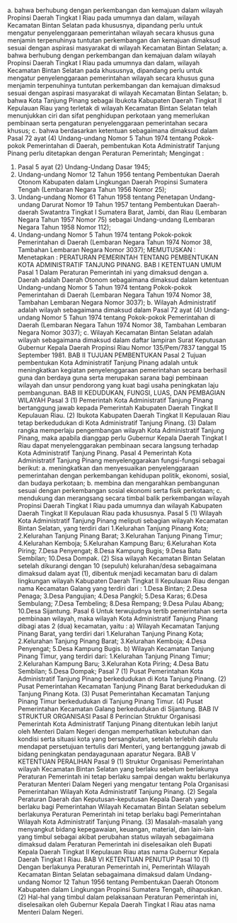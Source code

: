  a. bahwa berhubung dengan perkembangan dan kemajuan dalam wilayah Propinsi Daerah Tingkat I Riau pada umumnya dan dalam, wilayah Kecamatan Bintan Selatan pada khususnya, dipandang perlu untuk mengatur penyelenggaraan pemerintahan wilayah secara khusus guna menjamin terpenuhinya tuntutan perkembangan dan kemajuan dimaksud sesuai dengan aspirasi masyarakat di wilayah Kecamatan Bintan Selatan;
a. bahwa berhubung dengan perkembangan dan kemajuan dalam wilayah Propinsi Daerah Tingkat I Riau pada umumnya dan dalam, wilayah Kecamatan Bintan Selatan pada khususnya, dipandang perlu untuk mengatur penyelenggaraan pemerintahan wilayah secara khusus guna menjamin terpenuhinya tuntutan perkembangan dan kemajuan dimaksud sesuai dengan aspirasi masyarakat di wilayah Kecamatan Bintan Selatan;
b. bahwa Kota Tanjung Pinang sebagai Ibukota Kabupaten Daerah Tingkat II Kepulauan Riau yang terletak di wilayah Kecamatan Bintan Selatan telah menunjukkan ciri dan sifat penghidupan perkotaan yang memerlukan pembinaan serta pengaturan penyelenggaraan pemerintahan secara khusus;
c. bahwa berdasarkan ketentuan sebagaimana dimaksud dalam Pasal 72 ayat (4) Undang-undang Nomor 5 Tahun 1974 tentang Pokok-pokok Pemerintahan di Daerah, pembentukan Kota Administratif Tanjung Pinang perlu ditetapkan dengan Peraturan Pemerintah;
Mengingat :

1. Pasal 5 ayat (2) Undang-Undang Dasar 1945;
2. Undang-undang Nomor 12 Tahun 1956 tentang Pembentukan Daerah Otonom Kabupaten dalam Lingkungan Daerah Propinsi Sumatera Tengah (Lembaran Negara Tahun 1956 Nomor 25);
3. Undang-undang Nomor 61 Tahun 1958 tentang Penetapan Undang- undang Darurat Nomor 19 Tahun 1957 tentang Pembentukan Daerah-daerah Swatantra Tingkat I Sumatera Barat, Jambi, dan Riau (Lembaran Negara Tahun 1957 Nomor 75) sebagai Undang-undang (Lembaran Negara Tahun 1958 Nomor 112);
4. Undang-undang Nomor 5 Tahun 1974 tentang Pokok-pokok Pemerintahan di Daerah (Lembaran Negara Tahun 1974 Nomor 38, Tambahan Lembaran Negara Nomor 3037);
MEMUTUSKAN :
 Menetapkan : PERATURAN PEMERINTAH TENTANG PEMBENTUKAN KOTA ADMINISTRATIF TANJUNG PINANG. BAB I KETENTUAN UMUM Pasal 1 Dalam Peraturan Pemerintah ini yang dimaksud dengan a. Daerah adalah Daerah Otonom sebagaimana dimaksud dalam ketentuan Undang-undang Nomor 5 Tahun 1974 tentang Pokok-pokok Pemerintahan di Daerah (Lembaran Negara Tahun 1974 Nomor 38, Tambahan Lembaran Negara Nomor 3037);
b. Wilayah Administratif adalah wilayah sebagaimana dimaksud dalam Pasal 72 ayat (4) Undang- undang Nomor 5 Tahun 1974 tentang Pokok-pokok Pemerintahan di Daerah (Lembaran Negara Tahun 1974 Nomor 38, Tambahan Lembaran Negara Nomor 3037);
c. Wilayah Kecamatan Bintan Selatan adalah wilayah sebagaimana dimaksud dalam daftar lampiran Surat Keputusan Gubernur Kepala Daerah Propinsi Riau Nomor 135/Pem/7837 tanggal 15 September 1981. BAB II TUJUAN PEMBENTUKAN Pasal 2 Tujuan pembentukan Kota Administratif Tanjung Pinang adalah untuk meningkatkan kegiatan penyelenggaraan pemerintahan secara berhasil guna dan berdaya guna serta merupakan sarana bagi pembinaan wilayah dan unsur pendorong yang kuat bagi usaha peningkatan laju pembangunan. BAB III KEDUDUKAN, FUNGSI, LUAS, DAN PEMBAGIAN WILAYAH Pasal 3 (1) Pemerintah Kota Administratif Tanjung Pinang bertanggung jawab kepada Pemerintah Kabupaten Daerah Tingkat II Kepulauan Riau. (2) Ibukota Kabupaten Daerah Tingkat II Kepulauan Riau tetap berkedudukan di Kota Administratif Tanjung Pinang. (3) Dalam rangka memperlaju pengembangan wilayah Kota Administratif Tanjung Pinang, maka apabila dianggap perlu Gubernur Kepala Daerah Tingkat I Riau dapat menyelenggarakan pembinaan secara langsung terhadap Kota Administratif Tanjung Pinang. Pasal 4 Pemerintah Kota Administratif Tanjung Pinang menyelenggarakan fungsi-fungsi sebagai berikut:
a. meningkatkan dan menyesuaikan penyelenggaraan pemerintahan dengan perkembangan kehidupan politik, ekonomi, sosial, dan budaya perkotaan;
b. membina dan mengarahkan pembangunan sesuai dengan perkembangan sosial ekonomi serta fisik perkotaan;
c. mendukung dan merangsang secara timbal balik perkembangan wilayah Propinsi Daerah Tingkat I Riau pada umumnya dan wilayah Kabupaten Daerah Tingkat II Kepulauan Riau pada khususnya. Pasal 5 (1) Wilayah Kota Administratif Tanjung Pinang meliputi sebagian wilayah Kecamatan Bintan Selatan, yang terdiri dari 1.Kelurahan Tanjung Pinang Kota;
2.Kelurahan Tanjung Pinang Barat;
3.Kelurahan Tanjung Pinang Timur;
4.Kelurahan Kemboja;
5.Kelurahan Kampung Baru;
6.Kelurahan Kota Piring;
7.Desa Penyengat;
8.Desa Kampung Bugis;
9.Desa Batu Sembilan;
10.Desa Dompak. (2) Sisa wilayah Kecamatan Bintan Selatan setelah dikurangi dengan 10 (sepuluh) kelurahan/desa sebagaimana dimaksud dalam ayat (1), dibentuk menjadi kecamatan baru di dalam lingkungan wilayah Kabupaten Daerah Tingkat II Kepulauan Riau dengan nama Kecamatan Galang yang terdiri dari :
1.Desa Bintan;
2.Desa Penaga;
3.Desa Pangujian;
4.Desa Pangkil;
5.Desa Karas;
6.Desa Sembulang;
7.Desa Tembeling;
8.Desa Rempang;
9.Desa Pulau Abang;
10.Desa Sijantung. Pasal 6 Untuk terwujudnya tertib pemerintahan serta pembinaan wilayah, maka wilayah Kota Administratif Tanjung Pinang dibagi atas 2 (dua) kecamatan, yaitu : a) Wilayah Kecamatan Tanjung Pinang Barat, yang terdiri dari 1.Kelurahan Tanjung Pinang Kota;
2.Kelurahan Tanjung Pinang Barat;
3.Kelurahan Kemboja;
4.Desa Penyengat;
5.Desa Kampung Bugis. b) Wilayah Kecamatan Tanjung Pinang Timur, yang terdiri dari:
1.Kelurahan Tanjung Pinang Timur;
2.Kelurahan Kampung Baru;
3.Kelurahan Kota Piring;
4.Desa Batu Sembilan;
5.Desa Dompak; Pasal 7 (1) Pusat Pemerintahan Kota Administratif Tanjung Pinang berkedudukan di Kota Tanjung Pinang. (2) Pusat Pemerintahan Kecamatan Tanjung Pinang Barat berkedudukan di Tanjung Pinang Kota. (3) Pusat Pemerintahan Kecamatan Tanjung Pinang Timur berkedudukan di Tanjung Pinang Timur. (4) Pusat Pemerintahan Kecamatan Galang berkedudukan di Sijantung. BAB IV STRUKTUR ORGANISASI Pasal 8 Perincian Struktur Organisasi Pemerintah Kota Administratif Tanjung Pinang ditentukan lebih lanjut oleh Menteri Dalam Negeri dengan memperhatikan kebutuhan dan kondisi serta situasi kota yang bersangkutan, setelah terlebih dahulu mendapat persetujuan tertulis dari Menteri, yang bertanggung jawab di bidang peningkatan pendayagunaan aparatur Negara. BAB V KETENTUAN PERALIHAN Pasal 9 (1) Struktur Organisasi Pemerintahan wilayah Kecamatan Bintan Selatan yang berlaku sebelum berlakunya Peraturan Pemerintah ini tetap berlaku sampai dengan waktu berlakunya Peraturan Menteri Dalam Negeri yang mengatur tentang Pola Organisasi Pemerintahan Wilayah Kota Administratif Tanjung Pinang. (2) Segala Peraturan Daerah dan Keputusan-keputusan Kepala Daerah yang berlaku bagi Pemerintahan Wilayah Kecamatan Bintan Selatan sebelum berlakunya Peraturan Pemerintah ini tetap berlaku bagi Pemerintahan Wilayah Kota Administratif Tanjung Pinang. (3) Masalah-masalah yang menyangkut bidang kepegawaian, keuangan, material, dan lain-lain yang timbul sebagai akibat perubahan status wilayah sebagaimana dimaksud dalam Peraturan Pemerintah ini diselesaikan oleh Bupati Kepala Daerah Tingkat II Kepulauan Riau atas nama Gubernur Kepala Daerah Tingkat I Riau. BAB VI KETENTUAN PENUTUP Pasal 10 (1) Dengan berlakunya Peraturan Pemerintah ini, Pemerintah Wilayah Kecamatan Bintan Selatan sebagaimana dimaksud dalam Undang-undang Nomor 12 Tahun 1956 tentang Pembentukan Daerah Otonom Kabupaten dalam Lingkungan Propinsi Sumatera Tengah, dihapuskan. (2) Hal-hal yang timbul dalam pelaksanaan Peraturan Pemerintah ini, diselesaikan oleh Gubernur Kepala Daerah Tingkat I Riau atas nama Menteri Dalam Negeri.